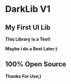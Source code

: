 # DarkLib V1
## My First UI Lib
**This Library is a Test!**

**__Maybe i do a Best Later:)__**


## 100% Open Source

**Thanks For Use;)**
